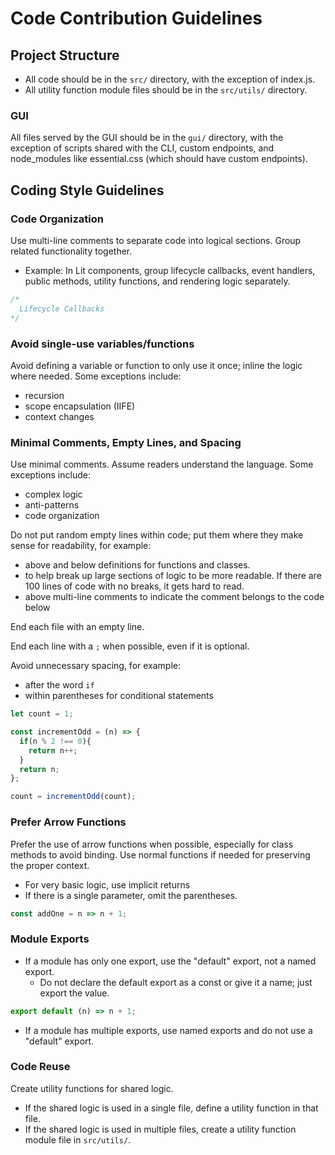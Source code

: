 # Code Contribution Guidelines

## Project Structure

 - All code should be in the `src/` directory, with the exception of index.js.
 - All utility function module files should be in the `src/utils/` directory.

### GUI

All files served by the GUI should be in the `gui/` directory, with the exception of scripts shared with the CLI, custom endpoints, and node_modules like essential.css (which should have custom endpoints).

## Coding Style Guidelines

### Code Organization
Use multi-line comments to separate code into logical sections. Group related functionality together.
  - Example: In Lit components, group lifecycle callbacks, event handlers, public methods, utility functions, and rendering logic separately.

```javascript
/*
  Lifecycle Callbacks
*/
```

### Avoid single-use variables/functions
Avoid defining a variable or function to only use it once; inline the logic where needed. Some exceptions include:
  - recursion
  - scope encapsulation (IIFE)
  - context changes

### Minimal Comments, Empty Lines, and Spacing

Use minimal comments. Assume readers understand the language. Some exceptions include:
  - complex logic
  - anti-patterns
  - code organization

Do not put random empty lines within code; put them where they make sense for readability, for example:
  - above and below definitions for functions and classes.
  - to help break up large sections of logic to be more readable. If there are 100 lines of code with no breaks, it gets hard to read.
  - above multi-line comments to indicate the comment belongs to the code below

End each file with an empty line.

End each line with a `;` when possible, even if it is optional.

Avoid unnecessary spacing, for example:
  - after the word `if`
  - within parentheses for conditional statements

```javascript
let count = 1;

const incrementOdd = (n) => {
  if(n % 2 !== 0){
    return n++;
  }
  return n;
};

count = incrementOdd(count);
```

### Prefer Arrow Functions
Prefer the use of arrow functions when possible, especially for class methods to avoid binding. Use normal functions if needed for preserving the proper context.
 - For very basic logic, use implicit returns
 - If there is a single parameter, omit the parentheses.
```javascript
const addOne = n => n + 1;
```

### Module Exports
  - If a module has only one export, use the "default" export, not a named export.
    - Do not declare the default export as a const or give it a name; just export the value.

```javascript
export default (n) => n + 1;
```
  - If a module has multiple exports, use named exports and do not use a "default" export.

### Code Reuse
Create utility functions for shared logic.
  - If the shared logic is used in a single file, define a utility function in that file.
  - If the shared logic is used in multiple files, create a utility function module file in `src/utils/`.